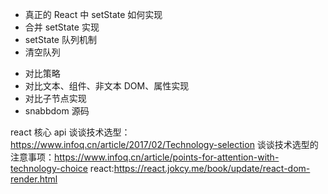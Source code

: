 - 真正的 React 中 setState 如何实现
- 合并 setState 实现
- setState 队列机制
- 清空队列

* 对比策略
* 对比文本、组件、非文本 DOM、属性实现
* 对比子节点实现
* snabbdom 源码

react 核心 api
谈谈技术选型：https://www.infoq.cn/article/2017/02/Technology-selection
谈谈技术选型的注意事项：https://www.infoq.cn/article/points-for-attention-with-technology-choice
react:https://react.jokcy.me/book/update/react-dom-render.html
